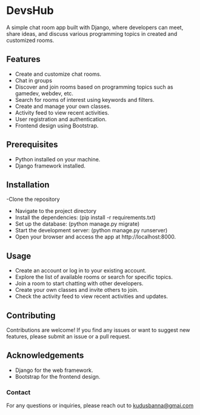 # DevsHub
A simple chat room app built with Django, where developers can meet, share ideas, and discuss various programming topics in created and customized rooms.

## Features
- Create and customize chat rooms.
- Chat in groups
- Discover and join rooms based on programming topics such as gamedev, webdev, etc.
- Search for rooms of interest using keywords and filters.
- Create and manage your own classes.
- Activity feed to view recent activities.
- User registration and authentication.
- Frontend design using Bootstrap.

## Prerequisites
- Python installed on your machine.
- Django framework installed.

## Installation
-Clone the repository
- Navigate to the project directory
- Install the dependencies: (pip install -r requirements.txt)
- Set up the database: (python manage.py migrate)
- Start the development server: (python manage.py runserver)
- Open your browser and access the app at http://localhost:8000.

## Usage
- Create an account or log in to your existing account.
- Explore the list of available rooms or search for specific topics.
- Join a room to start chatting with other developers.
- Create your own classes and invite others to join.
- Check the activity feed to view recent activities and updates.

## Contributing
Contributions are welcome! If you find any issues or want to suggest new features, please submit an issue or a pull request.

## Acknowledgements
- Django for the web framework.
- Bootstrap for the frontend design.

### Contact
For any questions or inquiries, please reach out to kudusbanna@gmai.com

